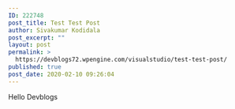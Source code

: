 ```yaml
---
ID: 222748
post_title: Test Test Post
author: Sivakumar Kodidala
post_excerpt: ""
layout: post
permalink: >
  https://devblogs72.wpengine.com/visualstudio/test-test-post/
published: true
post_date: 2020-02-10 09:26:04
---
```

Hello Devblogs